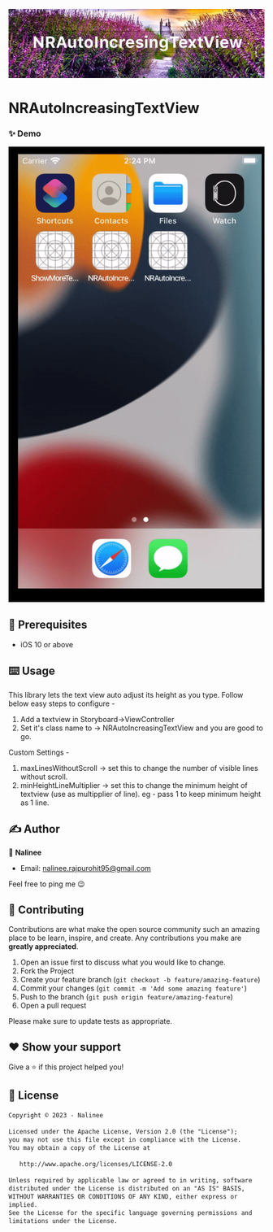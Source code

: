 ![](https://github.com/NalineeR/NRAutoIncreasingTextView/blob/main/cover_background.jpeg)

# NRAutoIncreasingTextView

### ✨ Demo

![](https://github.com/NalineeR/NRAutoIncreasingTextView/blob/main/demo.gif)

## 🦿 Prerequisites

- iOS 10 or above

## ⌨️ Usage

This library lets the text view auto adjust its height as you type. Follow below easy steps to configure - 
1. Add a textview in Storyboard->ViewController  
2. Set it's class name to -> NRAutoIncreasingTextView and you are good to go.

Custom Settings - 
1. maxLinesWithoutScroll -> set this to change the number of visible lines without scroll.
2. minHeightLineMultiplier -> set this to change the minimum height of textview (use as multipplier of line). eg - pass 1 to keep minimum height as 1 line. 


## ✍️ Author

👤 **Nalinee**

* Email: nalinee.rajpurohit95@gmail.com

Feel free to ping me 😉

## 🤝 Contributing

Contributions are what make the open source community such an amazing place to be learn, inspire, and create. Any
contributions you make are **greatly appreciated**.

1. Open an issue first to discuss what you would like to change.
1. Fork the Project
1. Create your feature branch (`git checkout -b feature/amazing-feature`)
1. Commit your changes (`git commit -m 'Add some amazing feature'`)
1. Push to the branch (`git push origin feature/amazing-feature`)
1. Open a pull request

Please make sure to update tests as appropriate.

## ❤ Show your support

Give a ⭐️ if this project helped you!

## 📝 License

```
Copyright © 2023 - Nalinee

Licensed under the Apache License, Version 2.0 (the "License");
you may not use this file except in compliance with the License.
You may obtain a copy of the License at

   http://www.apache.org/licenses/LICENSE-2.0

Unless required by applicable law or agreed to in writing, software
distributed under the License is distributed on an "AS IS" BASIS,
WITHOUT WARRANTIES OR CONDITIONS OF ANY KIND, either express or implied.
See the License for the specific language governing permissions and
limitations under the License.
```

